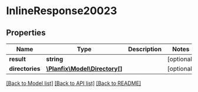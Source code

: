 # InlineResponse20023

## Properties
Name | Type | Description | Notes
------------ | ------------- | ------------- | -------------
**result** | **string** |  | [optional] 
**directories** | [**\Planfix\Model\Directory[]**](Directory.md) |  | [optional] 

[[Back to Model list]](../../README.md#documentation-for-models) [[Back to API list]](../../README.md#documentation-for-api-endpoints) [[Back to README]](../../README.md)

